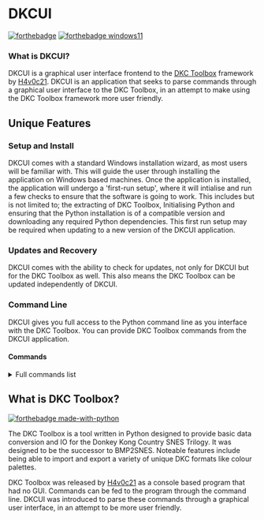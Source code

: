 # DKCUI

[![forthebadge](https://forthebadge.com/images/badges/made-with-c-sharp.svg)](https://dotnet.microsoft.com/en-us/languages/csharp) [![forthebadge windows11](https://raw.githubusercontent.com/RWELabs/DKCUI/main/Resources/badgew11.svg)](https://windows.com)

### What is DKCUI?
DKCUI is a graphical user interface frontend to the [DKC Toolbox](https://www.github.com/H4v0c21/DKC-Toolbox) framework by [H4v0c21](https://www.github.com/H4v0c21/). DKCUI is an application that seeks to parse commands through a graphical user interface to the DKC Toolbox, in an attempt to make using the DKC Toolbox framework more user friendly.

## Unique Features
### Setup and Install
DKCUI comes with a standard Windows installation wizard, as most users will be familiar with. This will guide the user through installing the application on Windows based machines. Once the application is installed, the application will undergo a 'first-run setup', where it will intialise and run a few checks to ensure that the software is going to work. This includes but is not limited to; the extracting of DKC Toolbox, Initialising Python and ensuring that the Python installation is of a compatible version and downloading any required Python dependencies. This first run setup may be required when updating to a new version of the DKCUI application.

### Updates and Recovery
DKCUI comes with the ability to check for updates, not only for DKCUI but for the DKC Toolbox as well. This also means the DKC Toolbox can be updated independently of DKCUI.

### Command Line
DKCUI gives you full access to the Python command line as you interface with the DKC Toolbox. You can provide DKC Toolbox commands from the DKCUI application.

#### Commands
<details>
    <summary>Full commands list</summary>

| **#** | **Command**                    | **Usage**              |
|-------|--------------------------------|------------------------|
| x     | exit                           | (exits the application) |
| c/h   | commands/help                  | (lists all commands)   |
| 1     | import_palette_image           | <input_image_path> <rom_path> <palette_address>                     |
| 2     | export_palette_image           | <rom_path> <palette_address> <number_of_colors> <output_image_path>                    |
| 3     | import_palette_pal             | <input_pal_path> <rom_path> <palette_address>                     |
| 4     | export_palette_pal             | <rom_path> <palette_address> <number_of_colors> <output_image_path>                     |
| 5     | import_raw_bin                 | <input_bin_path> <rom_path> <data_address>                     |
| 8     | export_raw_bin                 | <rom_path> <data_address> <number_of_bytes> <output_bin_path>                     |
| 7     | import_rareware_palette_image  | <input_image_path> <rom_path> <palette_address>                     |
| 8     | export_rareware_palette_image  | <rom_path> <palette_address> <output_image_path>                     |
| 9     | import_gangplank_palette_image | <image_a_path> <image_b_path> <rom_path> <palette_address> <sub_table_address>                     |
| 10    | export_gangplank_palette_image | <rom_path> <palette_address> <sub_table_address> <palette_a_output_image_path> <palette_b_output_image_path>                     |

</details>

## What is DKC Toolbox?
[![forthebadge made-with-python](http://ForTheBadge.com/images/badges/made-with-python.svg)](https://www.python.org/)

The DKC Toolbox is a tool written in Python designed to provide basic data conversion and IO for the Donkey Kong Country SNES Trilogy. It was designed to be the successor to BMP2SNES. Noteable features include being able to import and export a variety of unique DKC formats like colour palettes.

DKC Toolbox was released by [H4v0c21](https://www.github.com/H4v0c21/DKC-Toolbox) as a console based program that had no GUI. Commands can be fed to the program through the command line. DKCUI was introduced to parse these commands through a graphical user interface, in an attempt to be more user friendly.